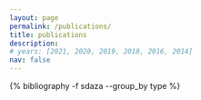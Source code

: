 ```yaml
---
layout: page
permalink: /publications/
title: publications
description:
# years: [2021, 2020, 2019, 2018, 2016, 2014]
nav: false
---
```


<div class="publications">
 {% bibliography -f sdaza --group_by type %}
</div>